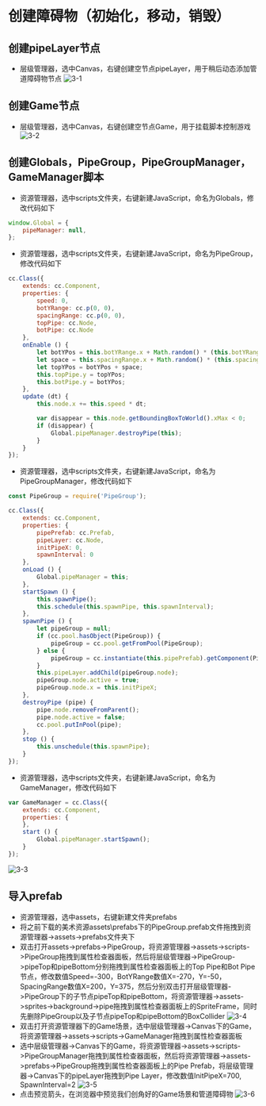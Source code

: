 # 创建障碍物（初始化，移动，销毁）

## 创建pipeLayer节点

- 层级管理器，选中Canvas，右键创建空节点pipeLayer，用于稍后动态添加管道障碍物节点
![3-1](/3-1.png)

## 创建Game节点

- 层级管理器，选中Canvas，右键创建空节点Game，用于挂载脚本控制游戏
![3-2](/3-2.png)

## 创建Globals，PipeGroup，PipeGroupManager，GameManager脚本

- 资源管理器，选中scripts文件夹，右键新建JavaScript，命名为Globals，修改代码如下
```js
window.Global = {
    pipeManager: null,
};
```
- 资源管理器，选中scripts文件夹，右键新建JavaScript，命名为PipeGroup，修改代码如下
```js
cc.Class({
    extends: cc.Component,
    properties: {
        speed: 0,
        botYRange: cc.p(0, 0),
        spacingRange: cc.p(0, 0),
        topPipe: cc.Node,
        botPipe: cc.Node
    },
    onEnable () {
        let botYPos = this.botYRange.x + Math.random() * (this.botYRange.y - this.botYRange.x);
        let space = this.spacingRange.x + Math.random() * (this.spacingRange.y - this.spacingRange.x);
        let topYPos = botYPos + space;
        this.topPipe.y = topYPos;
        this.botPipe.y = botYPos;
    },
    update (dt) {
        this.node.x += this.speed * dt;

        var disappear = this.node.getBoundingBoxToWorld().xMax < 0;
        if (disappear) {
            Global.pipeManager.destroyPipe(this);
        }
    }
});
```
- 资源管理器，选中scripts文件夹，右键新建JavaScript，命名为PipeGroupManager，修改代码如下
```js
const PipeGroup = require('PipeGroup');

cc.Class({
    extends: cc.Component,
    properties: {
        pipePrefab: cc.Prefab,
        pipeLayer: cc.Node,
        initPipeX: 0,
        spawnInterval: 0
    },
    onLoad () {
        Global.pipeManager = this;
    },
    startSpawn () {
        this.spawnPipe();
        this.schedule(this.spawnPipe, this.spawnInterval);
    },
    spawnPipe () {
        let pipeGroup = null;
        if (cc.pool.hasObject(PipeGroup)) {
            pipeGroup = cc.pool.getFromPool(PipeGroup);
        } else {
            pipeGroup = cc.instantiate(this.pipePrefab).getComponent(PipeGroup);
        }
        this.pipeLayer.addChild(pipeGroup.node);
        pipeGroup.node.active = true;
        pipeGroup.node.x = this.initPipeX;
    },
    destroyPipe (pipe) {
        pipe.node.removeFromParent();
        pipe.node.active = false;
        cc.pool.putInPool(pipe);
    },
    stop () {
        this.unschedule(this.spawnPipe);
    }
});
```
- 资源管理器，选中scripts文件夹，右键新建JavaScript，命名为GameManager，修改代码如下
```js
var GameManager = cc.Class({
    extends: cc.Component,
    properties: {
    },
    start () {
        Global.pipeManager.startSpawn();
    }
});
```
![3-3](/3-3.png)

## 导入prefab

- 资源管理器，选中assets，右键新建文件夹prefabs
- 将之前下载的美术资源assets\prefabs下的PipeGroup.prefab文件拖拽到资源管理器->assets->prefabs文件夹下
- 双击打开assets->prefabs->PipeGroup，将资源管理器->assets->scripts->PipeGroup拖拽到属性检查器面板，然后将层级管理器->PipeGroup->pipeTop和pipeBottom分别拖拽到属性检查器面板上的Top Pipe和Bot Pipe节点，修改数值Speed=-300，BotYRange数值X=-270，Y=-50，SpacingRange数值X=200，Y=375，然后分别双击打开层级管理器->PipeGroup下的子节点pipeTop和pipeBottom，将资源管理器->assets->sprites->background->pipe拖拽到属性检查器面板上的SpriteFrame，同时先删除PipeGroup以及子节点pipeTop和pipeBottom的BoxCollider
![3-4](/3-4.png)
- 双击打开资源管理器下的Game场景，选中层级管理器->Canvas下的Game，将资源管理器->assets->scripts->GameManager拖拽到属性检查器面板
- 选中层级管理器->Canvas下的Game，将资源管理器->assets->scripts->PipeGroupManager拖拽到属性检查器面板，然后将资源管理器->assets->prefabs->PipeGroup拖拽到属性检查器面板上的Pipe Prefab，将层级管理器->Canvas下的pipeLayer拖拽到Pipe Layer，修改数值InitPipeX=700, SpawnInterval=2
![3-5](/3-5.png)
- 点击预览箭头，在浏览器中预览我们创角好的Game场景和管道障碍物
![3-6](/3-6.png)